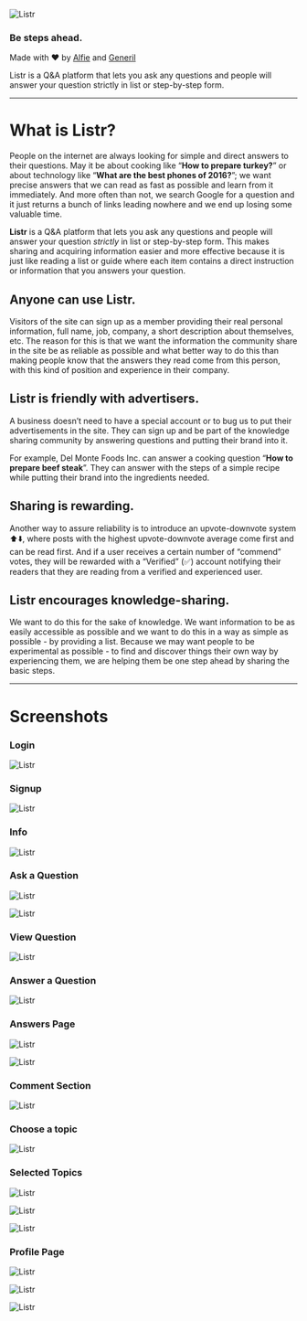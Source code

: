 ![Listr](http://i.imgur.com/E1xGL3b.png)
### Be steps ahead.
Made with :heart: by [Alfie](http://github.com/alfisalvacion) and [Generil](http://github.com/generil)

Listr is a Q&A platform that lets you ask any questions and people will answer your question strictly in list or step-by-step form.

-----

# What is Listr?

People on the internet are always looking for simple and direct answers to their questions. May it be about cooking like “**How to prepare turkey?**” or about technology like “**What are the best phones of 2016?**”; we want precise answers that we can read as fast as possible and learn from it immediately. And more often than not, we search Google for a question and it just returns a bunch of links leading nowhere and we end up losing some valuable time.

**Listr** is a Q&A platform that lets you ask any questions and people will answer your question *strictly* in list or step-by-step form. This makes sharing and acquiring information easier and more effective because it is just like reading a list or guide where each item contains a direct instruction or information that you answers your question.

## Anyone can use Listr.

Visitors of the site can sign up as a member providing their real personal information, full name, job, company, a short description about themselves, etc. The reason for this is that we want the information the community share in the site be as reliable as possible and what better way to do this than making people know that the answers they read come from this person, with this kind of position and experience in their company.

## Listr is friendly with advertisers.

A business doesn’t need to have a special account or to bug us to put their advertisements in the site. They can sign up and be part of the knowledge sharing community by answering questions and putting their brand into it.

For example, Del Monte Foods Inc. can answer a cooking question “**How to prepare beef steak**”. They can answer with the steps of a simple recipe while putting their brand into the ingredients needed.

## Sharing is rewarding.

Another way to assure reliability is to introduce an upvote-downvote system :arrow_up::arrow_down:, where posts with the highest upvote-downvote average come first and can be read first. And if a user receives a certain number of “commend” votes, they will be rewarded with a “Verified” (:white_check_mark:) account notifying their readers that they are reading from a verified and experienced user.

## Listr encourages knowledge-sharing.

We want to do this for the sake of knowledge. We want information to be as easily accessible as possible and we want to do this in a way as simple as possible - by providing a list. Because we may want people to be experimental as possible - to find and discover things their own way by experiencing them, we are helping them be one step ahead by sharing the basic steps.

----

# Screenshots

### Login

![Listr](questions/static/questions/assets/screenshots/login.png)

### Signup

![Listr](questions/static/questions/assets/screenshots/signup.png)

### Info

![Listr](questions/static/questions/assets/screenshots/info.png)

### Ask a Question

![Listr](questions/static/questions/assets/screenshots/ask_question.png)

![Listr](questions/static/questions/assets/screenshots/ask_question2.png)

### View Question

![Listr](questions/static/questions/assets/screenshots/question_select.png)

### Answer a Question

![Listr](questions/static/questions/assets/screenshots/add_answer.png)

### Answers Page

![Listr](questions/static/questions/assets/screenshots/answe_detail.png)

![Listr](questions/static/questions/assets/screenshots/answer_detail.png)

### Comment Section

![Listr](questions/static/questions/assets/screenshots/comments.png)

### Choose a topic

![Listr](questions/static/questions/assets/screenshots/topic_list.png)

### Selected Topics

![Listr](questions/static/questions/assets/screenshots/topic_detail.png)

![Listr](questions/static/questions/assets/screenshots/topic_details.png)

![Listr](questions/static/questions/assets/screenshots/topic_select.png)

### Profile Page

![Listr](questions/static/questions/assets/screenshots/other_profile_view.png)

![Listr](questions/static/questions/assets/screenshots/profile_answers_delete.png)

![Listr](questions/static/questions/assets/screenshots/profile_questions_delete.png)
